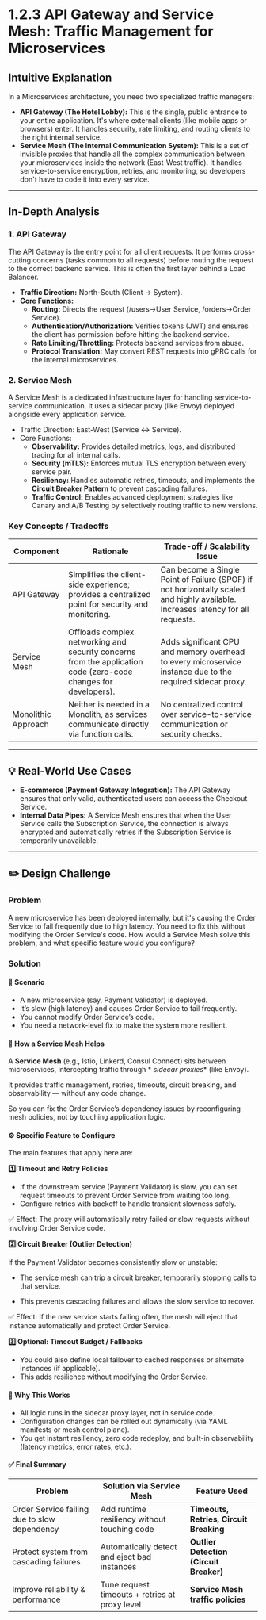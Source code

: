 # 1.2.3 API Gateway and Service Mesh: Traffic Management for Microservices

## Intuitive Explanation

In a Microservices architecture, you need two specialized traffic managers:

- **API Gateway (The Hotel Lobby):** This is the single, public entrance to your entire application. It's where external
  clients (like mobile apps or browsers) enter. It handles security, rate limiting, and routing clients to the right
  internal service.
- **Service Mesh (The Internal Communication System):** This is a set of invisible proxies that handle all the complex
  communication between your microservices inside the network (East-West traffic). It handles service-to-service
  encryption, retries, and monitoring, so developers don't have to code it into every service.

---

## In-Depth Analysis

### 1. API Gateway

The API Gateway is the entry point for all client requests. It performs cross-cutting concerns (tasks common to all
requests) before routing the request to the correct backend service. This is often the first layer behind a Load
Balancer.

- **Traffic Direction:** North-South (Client → System).
- **Core Functions:**
    - **Routing:** Directs the request (/users→User Service, /orders→Order Service).
    - **Authentication/Authorization:** Verifies tokens (JWT) and ensures the client has permission before hitting the
      backend service.
    - **Rate Limiting/Throttling:** Protects backend services from abuse.
    - **Protocol Translation:** May convert $\text{REST}$ requests into $\text{gPRC}$ calls for the internal
      microservices.

### 2. Service Mesh

A Service Mesh is a dedicated infrastructure layer for handling service-to-service communication. It uses a sidecar
proxy (like Envoy) deployed alongside every application service.

- Traffic Direction: East-West (Service ↔ Service).
- Core Functions:
    - **Observability:** Provides detailed metrics, logs, and distributed tracing for all internal calls.
    - **Security (mTLS):** Enforces mutual TLS encryption between every service pair.
    - **Resiliency:** Handles automatic retries, timeouts, and implements the **Circuit Breaker Pattern** to prevent
      cascading failures.
    - **Traffic Control:** Enables advanced deployment strategies like Canary and A/B Testing by selectively routing
      traffic to new versions.

### Key Concepts / Tradeoffs

| Component           | Rationale                                                                                                       | Trade-off / Scalability Issue                                                                                                    |
|---------------------|-----------------------------------------------------------------------------------------------------------------|----------------------------------------------------------------------------------------------------------------------------------|
| API Gateway         | Simplifies the client-side experience; provides a centralized point for security and monitoring.                | Can become a Single Point of Failure (SPOF) if not horizontally scaled and highly available. Increases latency for all requests. |
| Service Mesh        | Offloads complex networking and security concerns from the application code (zero-code changes for developers). | Adds significant CPU and memory overhead to every microservice instance due to the required sidecar proxy.                       |
| Monolithic Approach | Neither is needed in a Monolith, as services communicate directly via function calls.                           | No centralized control over service-to-service communication or security checks.                                                 |

---

## 💡 Real-World Use Cases

- **E-commerce (Payment Gateway Integration):** The API Gateway ensures that only valid, authenticated users can access
  the Checkout Service.
- **Internal Data Pipes:** A Service Mesh ensures that when the User Service calls the Subscription Service, the
  connection is always encrypted and automatically retries if the Subscription Service is temporarily unavailable.

---

## ✏️ Design Challenge

### Problem

A new microservice has been deployed internally, but it's causing the Order Service to fail frequently due to high
latency. You need to fix this without modifying the Order Service's code. How would a Service Mesh solve this problem,
and what specific feature would you configure?

### Solution

#### 🧩 Scenario

- A new microservice (say, Payment Validator) is deployed.
- It’s slow (high latency) and causes Order Service to fail frequently.
- You cannot modify Order Service’s code.
- You need a network-level fix to make the system more resilient.

#### 🧠 How a Service Mesh Helps

A **Service Mesh** (e.g., Istio, Linkerd, Consul Connect) sits between microservices, intercepting traffic through *
*sidecar proxies** (like Envoy).

It provides traffic management, retries, timeouts, circuit breaking, and observability — without any code change.

So you can fix the Order Service’s dependency issues by reconfiguring mesh policies, not by touching application logic.

#### ⚙️ Specific Feature to Configure

The main features that apply here are:

**1️⃣ Timeout and Retry Policies**

- If the downstream service (Payment Validator) is slow, you can set request timeouts to prevent Order Service from
  waiting too long.
- Configure retries with backoff to handle transient slowness safely.

✅ Effect:
The proxy will automatically retry failed or slow requests without involving Order Service code.

**2️⃣ Circuit Breaker (Outlier Detection)**

If the Payment Validator becomes consistently slow or unstable:

- The service mesh can trip a circuit breaker, temporarily stopping calls to that service.

- This prevents cascading failures and allows the slow service to recover.

✅ Effect:
If the new service starts failing often, the mesh will eject that instance automatically and protect Order Service.

**3️⃣ Optional: Timeout Budget / Fallbacks**

- You could also define local failover to cached responses or alternate instances (if applicable).
- This adds resilience without modifying the Order Service.

#### 🧩 Why This Works

- All logic runs in the sidecar proxy layer, not in service code.
- Configuration changes can be rolled out dynamically (via YAML manifests or mesh control plane).
- You get instant resiliency, zero code redeploy, and built-in observability (latency metrics, error rates, etc.).

#### ✅ Final Summary

| Problem                                      | Solution via Service Mesh                      | Feature Used                            |
|----------------------------------------------|------------------------------------------------|-----------------------------------------|
| Order Service failing due to slow dependency | Add runtime resiliency without touching code   | **Timeouts, Retries, Circuit Breaking** |
| Protect system from cascading failures       | Automatically detect and eject bad instances   | **Outlier Detection (Circuit Breaker)** |
| Improve reliability & performance            | Tune request timeouts + retries at proxy level | **Service Mesh traffic policies**       |
